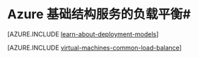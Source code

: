<properties
	pageTitle="Azure 基础结构服务的负载平衡"
	description="介绍 Azure 所支持的两种不同类型的负载平衡：适用于云服务的负载平衡器，以及适用于客户端流量的 Azure 流量管理器。"
	services="virtual-machines-linux"
	documentationCenter=""
	authors="joaoma"
	manager="adinah"
	editor=""/>

<tags
	ms.service="virtual-machines-linux"
	ms.date="02/02/2016"
	wacn.date="03/28/2016"/>


# Azure 基础结构服务的负载平衡#

[AZURE.INCLUDE [learn-about-deployment-models](../../includes/learn-about-deployment-models-both-include.md)]

[AZURE.INCLUDE [virtual-machines-common-load-balance](../../includes/virtual-machines-common-load-balance.md)]
